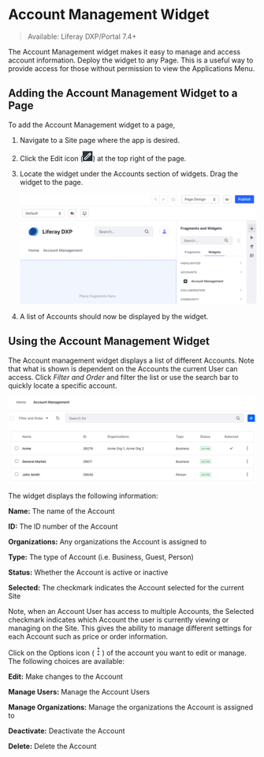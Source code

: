 # Account Management Widget

> Available: Liferay DXP/Portal 7.4+

The Account Management widget makes it easy to manage and access account information. Deploy the widget to any Page. This is a useful way to provide access for those without permission to view the Applications Menu.

## Adding the Account Management Widget to a Page

To add the Account Management widget to a page,

1. Navigate to a Site page where the app is desired.

1. Click the Edit icon (![Edit icon](../../images/icon-edit-pencil.png)) at the top right of the page.

1. Locate the widget under the Accounts section of widgets. Drag the widget to the page.

   ![Locate the widget and drag it to the page.](./account-management-widget/images/01.png)

1. A list of Accounts should now be displayed by the widget.

## Using the Account Management Widget

The Account management widget displays a list of different Accounts. Note that what is shown is dependent on the Accounts the current User can access. Click *Filter and Order* and filter the list or use the search bar to quickly locate a specific account.

![The account management widget displays different accounts.](./account-management-widget/images/02.png)

The widget displays the following information:

**Name:** The name of the Account

**ID:** The ID number of the Account

**Organizations:** Any organizations the Account is assigned to

**Type:** The type of Account (i.e. Business, Guest, Person)

**Status:** Whether the Account is active or inactive

**Selected:** The checkmark indicates the Account selected for the current Site

Note, when an Account User has access to multiple Accounts, the Selected checkmark indicates which Account the user is currently viewing or managing on the Site. This gives the ability to manage different settings for each Account such as price or order information.

Click on the Options icon (![Options icon](../../images/icon-actions.png)) of the account you want to edit or manage. The following choices are available:

**Edit:** Make changes to the Account

**Manage Users:** Manage the Account Users

**Manage Organizations:** Manage the organizations the Account is assigned to

**Deactivate:** Deactivate the Account

**Delete:** Delete the Account
